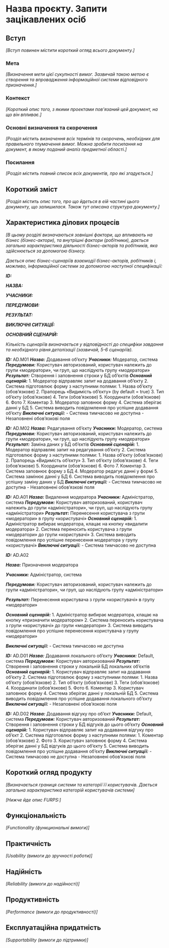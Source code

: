 # Назва проєкту. Запити зацікавлених осіб

## Вступ

*[Вступ повинен містити короткий огляд всього документу.]*

### Мета 

*[Визначення мети цієї сукупності вимог. Зазвичай такою метою є створення та впровадження 
 інформаційної системи відповідного призначення.]*

### Контекст

*[Короткий опис того, з якими проектами пов'язаний цей документ, на що він впливає.]*


### Основні визначення та скорочення

*[Розділ містить визначення всіх термінів та скорочень, необхідних для правильного
тлумачення вимог. Можна зробити посилання на документ, в якому поданий аналіз предметної області.]*


### Посилання

*[Розділ містить повний список всіх документів, про які згадується.]*


## Короткий зміст

*[Розділ містить опис того, про що йдеться в еій частині цього документу, що залишилася. 
Також тут описана структура документу.]*

## Характеристика ділових процесів

*[В цьому розділі визначаються зовнішні фактори, що впливають на бізнес (бізнес-актори), 
та внутрішні фактори (робітники), дається загальна характеристика діяльності бізнес-акторів 
та робітників, яка здійснюється за допомогою бізнесу.*

*Дається опис бізнес-сценаріїв взаємодії бізнес-акторів, робітників і, можливо, інформаційної системи за допомогою наступної
специфікації:*

   
***ID:***
    
***НАЗВА:***
    
***УЧАСНИКИ:***

***ПЕРЕДУМОВИ:***

***РЕЗУЛЬТАТ:***

***ВИКЛЮЧНІ СИТУАЦІЇ:***

***ОСНОВНИЙ СЦЕНАРІЙ:***

*Кількість сценаріїв визначається у відповідності до специфіки завдання та необхідного 
рівня деталізації (зазвичай, 5-6 сценаріїв).*

***ID:*** AD.M01
***Назва:*** Додавання об’єкту
***Учасники:*** Модератор, система
***Передумови:*** Користувач авторизований, користувач належить до групи «модератори», чи груп, що наслідують групу «модератори»
***Результат:*** Створення і заповнення строки у БД об’єктів
***Основний сценарій:*** 
    1. Модератор відправляє запит на додавання об’єкту
    2. Система підготовлює форму з наступними полями:
        1. Назва об’єкту (обов’язкове)
        2. Прапорець «Видимість об’єкту» (by default = true)
        3. Тип об’єкту (обов’язкове)
        4. Теги (обов’язкове)
        5. Координати (обов’язкове)
        6. Фото
        7. Коментар
    3. Модератор заповнює форму 
    4. Система зберігає данні у БД
    5. Система виводить повідомлення про успішне додавання об’єкту
***Виключні ситуації:***
    - Система тимчасово не доступна
    - Незаповнені обов’язкові поля
    
    
***ID:*** AD.M02
***Назва:*** Редагування об’єкту
***Учасники:*** Модератор, система
***Передумови:*** Користувач авторизований, користувач належить до групи «модератори», чи груп, що наслідують групу «модератори»
***Результат:*** Заміна даних у БД об’єктів
***Основний сценарій:*** 
    1. Модератор відправляє запит на редагування об’єкту
    2. Система підготовлює форму з наступними полями:
        1. Назва об’єкту (обов’язкове)
        2. Прапорець «Видимість об’єкту»
        3. Тип об’єкту (обов’язкове)
        4. Теги (обов’язкове)
        5. Координати (обов’язкове)
        6. Фото
        7. Коментар
    3. Система заповнює форму з БД
    4. Модератор редагує данні у формі
    5. Система замінює данні у БД
    6. Система виводить повідомлення про успішну заміну даних у БД
***Виключні ситуації:***
    - Система тимчасово не доступна
    - Незаповнені обов’язкові поля
    
    
***ID:*** AD.A01
***Назва:*** Видалення модератора
***Учасники:*** Адміністратор, система
***Передумови:*** Користувач авторизований, користувач належить до групи «адміністратори», чи груп, що наслідують групу «адміністратори»
***Результат:*** Перенесення користувача з групи «модератори» в групу «користувачі»
***Основний сценарій:***
    1. Адміністратор вибирає модератора, клацає на кнопку «видалити модератора»
    2. Система переносить користувача з групи «модератори» до групи «користувачі»
    3. Система виводить повідомлення про успішне перенесення модератора у групу «користувачі»
***Виключні ситуації:***
    - Система тимчасово не доступна
    
    
***ID:*** AD.A02

***Назва:*** Призначення модератора

***Учасники:*** Адміністратор, система

***Передумови:*** Користувач авторизований, користувач належить до групи «адміністратори», чи груп, що наслідують групу «адміністратори»

***Результат:*** Перенесення користувача з групи «користувачі» в групу «модератори»

***Основний сценарій:*** 
    1. Адміністратор вибирає модератора, клацає на кнопку «призначити модератором»
    2. Система переносить користувача з групи «користувачі» до групи «модератори»
    3. Система виводить повідомлення про успішне перенесення користувача у групу «модератори»

***Виключні ситуації:*** 
    - Система тимчасово не доступна
    
    
***ID:*** AD.D01
***Назва:*** Додавання локального об’єкту
***Учасники:*** Default, система
***Передумови:*** Користувач авторизований
***Результат:*** Створення і заповнення строки у локальній БД локальних об’єктів
***Основний сценарій:*** 
    1. Користувач відправляє запит на додавання об’єкту
    2. Система підготовлює форму з наступними полями:
        1. Назва об’єкту (обов’язкове)
        2. Тип об’єкту (обов’язкове)
        3. Теги (обов’язкове)
        4. Координати (обов’язкове)
        5. Фото
        6. Коментар
    3. Користувач заповнює форму 
    4. Система зберігає данні у локальній БД
    5. Система виводить повідомлення про успішне додавання локального об’єкту
***Виключні ситуації:***
    - Незаповнені обов’язкові поля
    
    
***ID:*** AD.D02
***Назва:*** Додавання відгуку про об’єкт
***Учасники:*** Default, система
***Передумови:*** Користувач авторизований
***Результат:*** Створення і заповнення строки у БД відгуків до цього об’єкту
***Основний сценарій:***
    1. Користувач відправляє запит на додавання відгуку про об’єкт
    2. Система підготовлює форму з наступними полями:
        1. Коментар (обов’язкове)
        2. Фото
    3. Користувач заповнює форму
    4. Система зберігає данні у БД відгуків до цього об’єкту
    5. Система виводить повідомлення про успішне додавання об’єкту
***Виключні ситуації:*** 
    - Система тимчасово не доступна
    - Незаповнені обов’язкові поля
    
    
 
## Короткий огляд продукту

*[Визначається границя системи та категорії її користувачів. Дається загальна характеристика категорій користувачів
системи]*

*[Нижче йде опис FURPS:]*


## Функціональність

*[Functionality (функциональні вимоги)]*

## Практичність

*[Usability (вимоги до зручності роботи)]*

## Надійність

*[Reliability (вимоги до надійності)]*

## Продуктивність

*[Performance (вимоги до продуктивності)]*

## Експлуатаційна придатність

*[Supportability (вимоги до підтримки)]*
